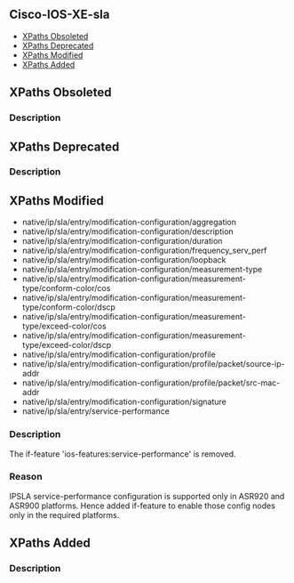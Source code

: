 ## Cisco-IOS-XE-sla


- [XPaths Obsoleted](#xpaths-obsoleted)
- [XPaths Deprecated](#xpaths-deprecated)
- [XPaths Modified](#xpaths-modified)
- [XPaths Added](#xpaths-added)

## XPaths Obsoleted

### Description

## XPaths Deprecated

### Description

## XPaths Modified

- native/ip/sla/entry/modification-configuration/aggregation
- native/ip/sla/entry/modification-configuration/description
- native/ip/sla/entry/modification-configuration/duration
- native/ip/sla/entry/modification-configuration/frequency_serv_perf
- native/ip/sla/entry/modification-configuration/loopback
- native/ip/sla/entry/modification-configuration/measurement-type
- native/ip/sla/entry/modification-configuration/measurement-type/conform-color/cos
- native/ip/sla/entry/modification-configuration/measurement-type/conform-color/dscp
- native/ip/sla/entry/modification-configuration/measurement-type/exceed-color/cos
- native/ip/sla/entry/modification-configuration/measurement-type/exceed-color/dscp
- native/ip/sla/entry/modification-configuration/profile
- native/ip/sla/entry/modification-configuration/profile/packet/source-ip-addr
- native/ip/sla/entry/modification-configuration/profile/packet/src-mac-addr
- native/ip/sla/entry/modification-configuration/signature
- native/ip/sla/entry/service-performance

### Description

The if-feature 'ios-features:service-performance' is removed.

### Reason

IPSLA service-performance configuration is supported only in ASR920 and ASR900 platforms. Hence added if-feature to enable those config nodes only in the required platforms.

## XPaths Added

### Description
